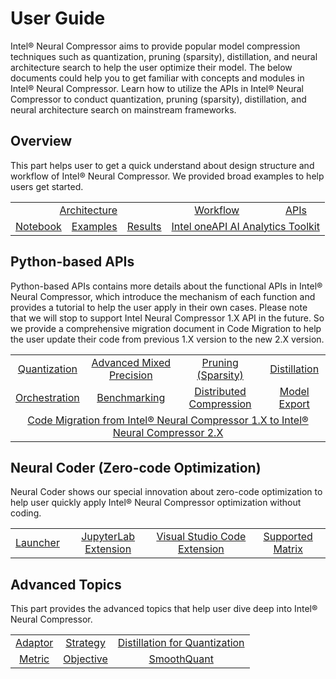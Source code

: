 User Guide
===========================

Intel® Neural Compressor aims to provide popular model compression techniques such as quantization, pruning (sparsity), distillation, and neural architecture search to help the user optimize their model. The below documents could help you to get familiar with concepts and modules in Intel® Neural Compressor. Learn how to utilize the APIs in Intel® Neural Compressor to conduct quantization, pruning (sparsity), distillation, and neural architecture search on mainstream frameworks.

## Overview
This part helps user to get a quick understand about design structure and workflow of Intel® Neural Compressor. We provided broad examples to help users get started.
<table class="docutils">
<tbody>
<tr>
  <td colspan="4" align="center"><a href="design.md#architecture">Architecture</a></td>
  <td colspan="3" align="center"><a href="design.md#workflow">Workflow</a></td>
  <td colspan="2" align="center"><a href="https://intel.github.io/neural-compressor/latest/docs/source/api-doc/apis.html">APIs</a></td>
</tr>
<tr>
  <td colspan="2" align="center"><a href="/examples/README.md#notebook-examples">Notebook</a></td>
  <td colspan="1" align="center"><a href="/examples/README.md">Examples</a></td>
  <td colspan="1" align="center"><a href="validated_model_list.md">Results</a></td>
  <td colspan="5" align="center"><a href="https://software.intel.com/content/www/us/en/develop/documentation/get-started-with-ai-linux/top.html">Intel oneAPI AI Analytics Toolkit</a></td>
</tr>
</tbody>
</table>

## Python-based APIs
Python-based APIs contains more details about the functional APIs in Intel® Neural Compressor, 
which introduce the mechanism of each function and provides a tutorial to help the user apply in their own cases. 
Please note that we will stop to support Intel Neural Compressor 1.X API in the future. 
So we provide a comprehensive migration document in Code Migration to help the user update their code from previous 1.X version to the new 2.X version.

<table class="docutils">
<tbody>
<tr>
<td colspan="2" align="center"><a href="quantization.md">Quantization</a></td>
<td colspan="3" align="center"><a href="mixed_precision.md">Advanced Mixed Precision</a></td>
<td colspan="2" align="center"><a href="pruning.md">Pruning (Sparsity)</a></td>
<td colspan="2" align="center"><a href="distillation.md">Distillation</a></td>
</tr>
<tr>
<td colspan="2" align="center"><a href="orchestration.md">Orchestration</a></td>
<td colspan="2" align="center"><a href="benchmark.md">Benchmarking</a></td>
<td colspan="3" align="center"><a href="distributed.md">Distributed Compression</a></td>
<td colspan="3" align="center"><a href="export.md">Model Export</a></td>
</tr>
<tr>
<td colspan="9" align="center"><a href="migration.md">Code Migration from Intel® Neural Compressor 1.X to Intel® Neural Compressor 2.X</a></td>
</tr>
</tbody>
</table>

## Neural Coder (Zero-code Optimization)
Neural Coder shows our special innovation about zero-code optimization to help user quickly apply Intel® Neural Compressor optimization without coding.
<table class="docutils">
<tbody>
<tr>
<td colspan="1" align="center"><a href="/neural_coder/docs/PythonLauncher.md">Launcher</a></td>
<td colspan="2" align="center"><a href="/neural_coder/extensions/neural_compressor_ext_lab/README.md">JupyterLab Extension</a></td>
<td colspan="3" align="center"><a href="/neural_coder/extensions/neural_compressor_ext_vscode/README.md">Visual Studio Code Extension</a></td>
<td colspan="3" align="center"><a href="/neural_coder/docs/SupportMatrix.md">Supported Matrix</a></td>
</tr>
</tbody>
</table>

## Advanced Topics
This part provides the advanced topics that help user dive deep into Intel® Neural Compressor.
<table class="docutils">
<tbody>
<tr>
<td colspan="3" align="center"><a href="adaptor.md">Adaptor</a></td>
<td colspan="3" align="center"><a href="tuning_strategies.md">Strategy</a></td>
<td colspan="3" align="center"><a href="distillation_quantization.md">Distillation for Quantization</a></td>
</tr>
<tr>
<td colspan="3" align="center"><a href="metric.md">Metric</a></td>
<td colspan="3" align="center"><a href="objective.md">Objective</a></td>
<td colspan="3" align="center"><a href="smooth_quant.md">SmoothQuant</a></td>
</tr>
</tbody>
</table>